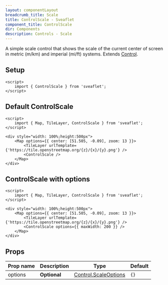 ```yaml
---
layout: componentLayout
breadcrumb_title: Scale
title: ControlScale - Sveaflet
component_title: ControlScale
dir: Components
description: Controls - Scale
---
```


A simple scale control that shows the scale of the current center of screen in metric (m/km) and imperial (mi/ft) systems. Extends [Control](https://leafletjs.com/reference.html#control).

## Setup

```svelte example csr hideOutput
<script>
	import { ControlScale } from 'sveaflet';
</script>
```

## Default ControlScale

```svelte example csr
<script>
	import { Map, TileLayer, ControlScale } from 'sveaflet';
</script>

<div style="width: 100%;height:500px">
	<Map options={{ center: [51.505, -0.09], zoom: 13 }}>
		<TileLayer urlTemplate={'https://tile.openstreetmap.org/{z}/{x}/{y}.png'} />
		<ControlScale />
	</Map>
</div>
```

## ControlScale with options

```svelte example csr
<script>
	import { Map, TileLayer, ControlScale } from 'sveaflet';
</script>

<div style="width: 100%;height:500px">
	<Map options={{ center: [51.505, -0.09], zoom: 13 }}>
		<TileLayer urlTemplate={'https://tile.openstreetmap.org/{z}/{x}/{y}.png'} />
		<ControlScale options={{ maxWidth: 200 }} />
	</Map>
</div>
```

## Props

| Prop name | Description  | Type                                                                              | Default |
| --------- | ------------ | --------------------------------------------------------------------------------- | ------- |
| options   | **Optional** | [Control.ScaleOptions](https://leafletjs.com/reference.html#control-scale-option) | `{}`    |
